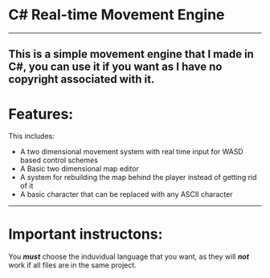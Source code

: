 # C# Real-time Movement Engine
--------------------------------------
This is a simple movement engine that I made in C#, you can use it if you want as I have no copyright associated with it.
---------------------------------------
# Features:
This includes: 
- A two dimensional movement system with real time input for WASD based control schemes
- A Basic two dimensional map editor
- A system for rebuilding the map behind the player instead of getting rid of it
- A basic character that can be replaced with any ASCII character
---------------------------------------
# Important instructons:
You ***must*** choose the induvidual language that you want, as they will ***not*** work if all files are in the same project.